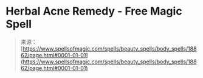 <!--yml
category: 未分类
date: 2024-06-12 19:00:26
-->

# Herbal Acne Remedy - Free Magic Spell

> 来源：[https://www.spellsofmagic.com/spells/beauty_spells/body_spells/18862/page.html#0001-01-01](https://www.spellsofmagic.com/spells/beauty_spells/body_spells/18862/page.html#0001-01-01)